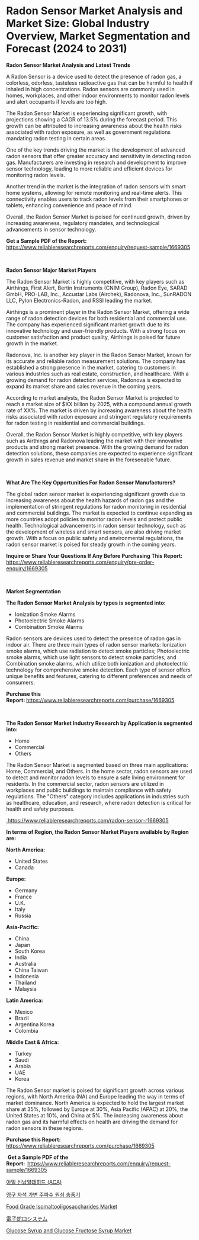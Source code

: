 <p><h1>Radon Sensor Market Analysis and Market Size: Global Industry Overview, Market Segmentation and Forecast (2024 to 2031)</h1></p><p><strong>Radon Sensor Market Analysis and Latest Trends</strong></p>
<p><p>A Radon Sensor is a device used to detect the presence of radon gas, a colorless, odorless, tasteless radioactive gas that can be harmful to health if inhaled in high concentrations. Radon sensors are commonly used in homes, workplaces, and other indoor environments to monitor radon levels and alert occupants if levels are too high.</p><p>The Radon Sensor Market is experiencing significant growth, with projections showing a CAGR of 13.5% during the forecast period. This growth can be attributed to increasing awareness about the health risks associated with radon exposure, as well as government regulations mandating radon testing in certain areas.</p><p>One of the key trends driving the market is the development of advanced radon sensors that offer greater accuracy and sensitivity in detecting radon gas. Manufacturers are investing in research and development to improve sensor technology, leading to more reliable and efficient devices for monitoring radon levels.</p><p>Another trend in the market is the integration of radon sensors with smart home systems, allowing for remote monitoring and real-time alerts. This connectivity enables users to track radon levels from their smartphones or tablets, enhancing convenience and peace of mind.</p><p>Overall, the Radon Sensor Market is poised for continued growth, driven by increasing awareness, regulatory mandates, and technological advancements in sensor technology.</p></p>
<p><strong>Get a Sample PDF of the Report:&nbsp;</strong> <a href="https://www.reliableresearchreports.com/enquiry/request-sample/1669305">https://www.reliableresearchreports.com/enquiry/request-sample/1669305</a></p>
<p>&nbsp;</p>
<p><strong>Radon Sensor Major Market Players</strong></p>
<p><p>The Radon Sensor Market is highly competitive, with key players such as Airthings, First Alert, Bertin Instruments (CNIM Group), Radon Eye, SARAD GmbH, PRO-LAB, Inc., Accustar Labs (Airchek), Radonova, Inc., SunRADON LLC, Pylon Electronics-Radon, and RSSI leading the market. </p><p>Airthings is a prominent player in the Radon Sensor Market, offering a wide range of radon detection devices for both residential and commercial use. The company has experienced significant market growth due to its innovative technology and user-friendly products. With a strong focus on customer satisfaction and product quality, Airthings is poised for future growth in the market.</p><p>Radonova, Inc. is another key player in the Radon Sensor Market, known for its accurate and reliable radon measurement solutions. The company has established a strong presence in the market, catering to customers in various industries such as real estate, construction, and healthcare. With a growing demand for radon detection services, Radonova is expected to expand its market share and sales revenue in the coming years.</p><p>According to market analysts, the Radon Sensor Market is projected to reach a market size of $XX billion by 2025, with a compound annual growth rate of XX%. The market is driven by increasing awareness about the health risks associated with radon exposure and stringent regulatory requirements for radon testing in residential and commercial buildings.</p><p>Overall, the Radon Sensor Market is highly competitive, with key players such as Airthings and Radonova leading the market with their innovative products and strong market presence. With the growing demand for radon detection solutions, these companies are expected to experience significant growth in sales revenue and market share in the foreseeable future.</p></p>
<p>&nbsp;</p>
<p><strong>What Are The Key Opportunities For Radon Sensor Manufacturers?</strong></p>
<p><p>The global radon sensor market is experiencing significant growth due to increasing awareness about the health hazards of radon gas and the implementation of stringent regulations for radon monitoring in residential and commercial buildings. The market is expected to continue expanding as more countries adopt policies to monitor radon levels and protect public health. Technological advancements in radon sensor technology, such as the development of wireless and smart sensors, are also driving market growth. With a focus on public safety and environmental regulations, the radon sensor market is poised for steady growth in the coming years.</p></p>
<p><strong>Inquire or Share Your Questions If Any Before Purchasing This Report:</strong> <a href="https://www.reliableresearchreports.com/enquiry/pre-order-enquiry/1669305">https://www.reliableresearchreports.com/enquiry/pre-order-enquiry/1669305</a></p>
<p>&nbsp;</p>
<p><strong>Market Segmentation</strong></p>
<p><strong>The Radon Sensor Market Analysis by types is segmented into:</strong></p>
<p><ul><li>Ionization Smoke Alarms</li><li>Photoelectric Smoke Alarms</li><li>Combination Smoke Alarms</li></ul></p>
<p><p>Radon sensors are devices used to detect the presence of radon gas in indoor air. There are three main types of radon sensor markets: Ionization smoke alarms, which use radiation to detect smoke particles; Photoelectric smoke alarms, which use light sensors to detect smoke particles; and Combination smoke alarms, which utilize both ionization and photoelectric technology for comprehensive smoke detection. Each type of sensor offers unique benefits and features, catering to different preferences and needs of consumers.</p></p>
<p><strong>Purchase this Report:&nbsp;</strong><a href="https://www.reliableresearchreports.com/purchase/1669305">https://www.reliableresearchreports.com/purchase/1669305</a></p>
<p>&nbsp;</p>
<p><strong>The Radon Sensor Market Industry Research by Application is segmented into:</strong></p>
<p><ul><li>Home</li><li>Commercial</li><li>Others</li></ul></p>
<p><p>The Radon Sensor Market is segmented based on three main applications: Home, Commercial, and Others. In the home sector, radon sensors are used to detect and monitor radon levels to ensure a safe living environment for residents. In the commercial sector, radon sensors are utilized in workplaces and public buildings to maintain compliance with safety regulations. The "Others" category includes applications in industries such as healthcare, education, and research, where radon detection is critical for health and safety purposes.</p></p>
<p><a href="https://www.reliableresearchreports.com/radon-sensor-r1669305">&nbsp;https://www.reliableresearchreports.com/radon-sensor-r1669305</a></p>
<p><strong>In terms of Region, the Radon Sensor Market Players available by Region are:</strong></p>
<p>
    <p> <strong> North America: </strong>
        <ul>
            <li>United States</li>
            <li>Canada</li>
        </ul>
        </p> 
    <p> <strong> Europe: </strong>
        <ul>
            <li>Germany</li>
            <li>France</li>
            <li>U.K.</li>
            <li>Italy</li>
            <li>Russia</li>
        </ul>
        </p> 
    <p> <strong> Asia-Pacific: </strong>
        <ul>
            <li>China</li>
            <li>Japan</li>
            <li>South Korea</li>
            <li>India</li>
            <li>Australia</li>
            <li>China Taiwan</li>
            <li>Indonesia</li>
            <li>Thailand</li>
            <li>Malaysia</li>
        </ul>
        </p> 
    <p> <strong> Latin America: </strong>
        <ul>
            <li>Mexico</li>
            <li>Brazil</li>
            <li>Argentina Korea</li>
            <li>Colombia</li>
        </ul>
        </p> 
    <p> <strong> Middle East & Africa: </strong>
        <ul>
            <li>Turkey</li>
            <li>Saudi</li>
            <li>Arabia</li>
            <li>UAE</li>
            <li>Korea</li>
        </ul>
    </p>
    </p>
<p><p>The Radon Sensor market is poised for significant growth across various regions, with North America (NA) and Europe leading the way in terms of market dominance. North America is expected to hold the largest market share at 35%, followed by Europe at 30%, Asia Pacific (APAC) at 20%, the United States at 10%, and China at 5%. The increasing awareness about radon gas and its harmful effects on health are driving the demand for radon sensors in these regions.</p></p>
<p><strong>Purchase this Report: </strong><a href="https://www.reliableresearchreports.com/purchase/1669305">https://www.reliableresearchreports.com/purchase/1669305</a></p>
<p>&nbsp;<strong>Get a Sample PDF of the Report:&nbsp;&nbsp;</strong><a href="https://www.reliableresearchreports.com/enquiry/request-sample/1669305">https://www.reliableresearchreports.com/enquiry/request-sample/1669305</a></p>
<p><strong></strong></p>
<p><p><a href="https://medium.com/@ronnyreilly2022/%EC%95%84%EB%B0%80-%EC%8B%9C%EB%84%A4-%EB%AA%A9%EC%95%8C%EB%8D%B0%ED%9E%88%EB%93%9C-aca-%EC%8B%9C%EC%9E%A5-%EB%8F%99%ED%96%A5-%EB%B0%8F-%EB%B6%84%EC%84%9D-%EB%AF%B8%EB%9E%98-%EC%84%B1%EC%9E%A5%EC%9D%84-%EC%9C%84%ED%95%9C-%EA%B8%B0%ED%9A%8C%EC%99%80-%EB%8F%84%EC%A0%84-2024-2031-6317e93b92ed">아밀 신남알데히드 (ACA)</a></p><p><a href="https://github.com/Jackieshlerin98056/Market-Research-Report-List-1/blob/main/8072422164918.md">영구 자석 가변 주파수 원심 송풍기</a></p><p><a href="https://github.com/fkhcgcyl33/Market-Research-Report-List-1/blob/main/food-grade-isomaltooligosaccharides-market.md">Food Grade Isomaltooligosaccharides Market</a></p><p><a href="https://github.com/dzy793153605/Market-Research-Report-List-2/blob/main/5647235154306.md">電子蛇口システム</a></p><p><a href="https://github.com/ctanaka235/Market-Research-Report-List-1/blob/main/glucose-syrup-and-glucose-fructose-syrup-market.md">Glucose Syrup and Glucose Fructose Syrup Market</a></p></p>